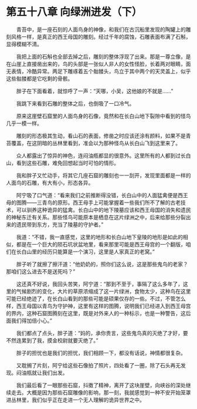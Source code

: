 # 第五十八章 向绿洲进发（下）


　　青苔中，是一座石刻的人面鸟身的神像，和我们在古沉船里发现的陶罐上的雕刻风格一样，是真正的西王母国的雕刻。经过千年的腐蚀，石雕表面布满了石斛，显得模糊不清。

　　我把上面的石斛也全部去掉之后，雕刻的整体浮现了出来。那是一尊立像，是在山崖上直接凿出来的，鸟的头部是一张似人非人的女性怪脸，长着两对眼睛，面无表情，冷酷异常。两足下雕琢着五个骷髅头，鸟立于其中两个的天灵盖上，似乎这些骷髅都是它吃剩的骨骸。

　　胖子在下面看着，就惊呼了一声：“天哪，小吴，这他娘的不就是……”

　　我跳下来看到石雕的整体之后，也倒吸了一口冷气。

　　原来这崖壁石窟里的人面鸟身的石像，竟然和在长白山地下裂隙中看到的怪鸟几乎一模一样。

　　雕刻的形态极其生动，看山石的表面，修凿之时应该还涂有颜料，如果不是青苔覆盖，在这阴暗的丛林里看到，准会以为那种怪鸟从长白山飞到这里来了。

　　众人都露出了惊异的神色，连闷油瓶都显的很意外。这里所有的人都到过长白山，看到这些石雕，难免回想起当时可怕的情形。

　　我和胖子又忙动手，将其它几座石窟的雕刻也一一刮开，发现里面都是一样的人面鸟的石雕，有大有小，形态各异。

　　阿宁吸了口气道：“看来我们之前推断得没错，长白山中的人面猛禽便是西王母的图腾——三青鸟的原形。西王母手上可能掌握着一些我们所不了解的古老技术，可以驯养这种诡异的猛禽。长白山中的地下陵墓应该和西王母国的消失和遗民的神秘东迁有关系。那些怪鸟可能原本是栖息在这片绿洲之中，后来给那些分裂出来的遗民带到东方，充当了陵墓的守护者。”

　　我道：“不错，我一直感觉，这里的地形和长白山地下皇陵的地形是如此的相似，都是在一个巨大的陨石坑状盆地里，看来那里可能是西王母宫的一个翻版，咱们在长白山里的经历只能算是一个演习，这里是人家真正的老窝。”

　　胖子听了就擦了擦汗道：“他奶奶的，照你们这么说，这是那些鬼鸟的老家？那咱们这么进去不是送死吗？”

　　这还真不好说，我回头苦笑，阿宁道：“那到不至于，事隔了这么多年了，这里的气候剧烈的变化，大片的草原浓缩成了这一片绿洲，食物太少，这种鸟在这里可能已经绝迹了，在长白山看到的那些可能是硕果仅存的一些。不过，不管怎么样，西王母国以青鸟为守护神，这里有这样的图腾，说明我们已经进入到西王母宫的界内，这种石窟图腾刻在这里，既是对外来人的一种标示，也是一种警告，这后面我们得加倍小心。”

　　我们都点了点头，胖子道：“妈的，承你贵言，这些鬼鸟真的灭绝了才好，要不然连累到了我，摸金校尉就要灭绝了。”

　　胖子的担忧也是我们的担忧，我们相顾一下，都没有话说，神情都很复杂。

　　又耽搁了片刻，阿宁给这些石像拍了照片，四处看了一圈，除了石头再无发现。闷油瓶就让我们出发。

　　我们最后看了一眼那些石窟，抖擞了精神，离开了这块崖壁，向峡谷的深处继续走去。大概是因为那些石窟雕像的影响，那一刻，我就感觉到一种不安开始笼罩进丛林里，我们似乎正在走进一个无人理解的诡异世界之中。

